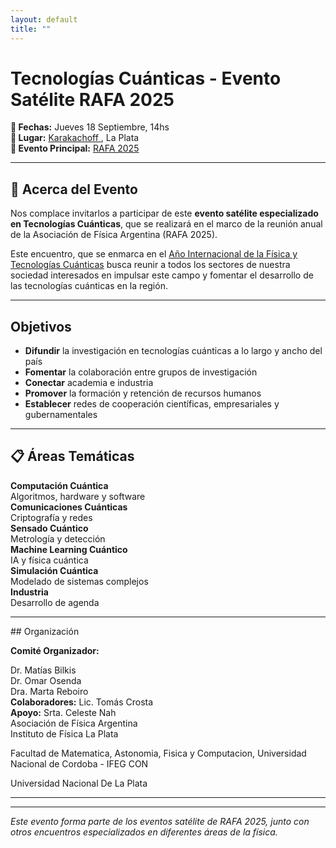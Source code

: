 ```yaml
---
layout: default
title: ""
---
```


# Tecnologías Cuánticas - Evento Satélite RAFA 2025

<div class="event-info">
<strong>📅 Fechas:</strong> Jueves 18 Septiembre, 14hs<br>
<strong>📍 Lugar:</strong> <a href="https://maps.app.goo.gl/73AxwV4swtAtmayaA"> Karakachoff </a/>, La Plata<br>
<strong>🔗 Evento Principal:</strong> <a href="https://rafa2025.fisica.org.ar">RAFA 2025</a>
</div>

---

## <span class="emoji-header">🎯</span> Acerca del Evento

Nos complace invitarlos a participar de este **evento satélite especializado en Tecnologías Cuánticas**, que se realizará en el marco de la reunión anual de la Asociación de Física Argentina (RAFA 2025).

Este encuentro, que se enmarca en el <a href="https://cuantica2025.fisica.org.ar/">Año Internacional de la Física y Tecnologías Cuánticas</a> busca reunir a todos los sectores de nuestra sociedad interesados en impulsar este campo y fomentar el desarrollo de las tecnologías cuánticas en la región.

---

<div class="objectives-section">

## <span class="emoji-header"></span> Objetivos

- **Difundir** la investigación en tecnologías cuánticas a lo largo y ancho del país
- **Fomentar** la colaboración entre grupos de investigación
- **Conectar** academia e industria
- **Promover** la formación y retención de recursos humanos
- **Establecer** redes de cooperación científicas, empresariales y gubernamentales

</div>

---

## <span class="emoji-header">📋</span> Áreas Temáticas

<div class="thematic-areas">
  <div class="area-card">
    <strong>Computación Cuántica</strong><br>
    Algoritmos, hardware y software
  </div>
  <div class="area-card">
    <strong>Comunicaciones Cuánticas</strong><br>
    Criptografía y redes
  </div>
  <div class="area-card">
    <strong>Sensado Cuántico</strong><br>
    Metrología y detección
  </div>
  <div class="area-card">
    <strong>Machine Learning Cuántico</strong><br>
    IA y física cuántica
  </div>
  <div class="area-card">
    <strong>Simulación Cuántica</strong><br>
    Modelado de sistemas complejos
  </div>
    <div class="area-card">
    <strong>Industria</strong><br>
    Desarrollo de agenda 
  </div>
</div>

---

<div class="organization-section">
## Organización


**Comité Organizador:**
<div class="coordinator">
Dr. Matías Bilkis
<br>
Dr. Omar Osenda
<br>
Dra. Marta Reboiro 
<br>
<strong>Colaboradores:</strong> Lic. Tomás Crosta
<br>
<strong>Apoyo:</strong> Srta. Celeste Nah
<br>
</div>
<div class="affiliation">
Asociación de Física Argentina
<br>
Instituto de Física La Plata
<br>

Facultad de Matematica, Astonomia, Fisica y Computacion, Universidad Nacional de Cordoba - IFEG CON
<br>

Universidad Nacional De La Plata
</div>
</div>

---
---

*Este evento forma parte de los eventos satélite de RAFA 2025, junto con otros encuentros especializados en diferentes áreas de la física.*